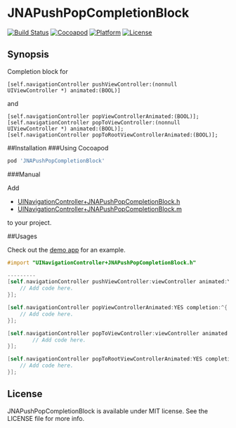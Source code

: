 # JNAPushPopCompletionBlock
[![Build Status](https://travis-ci.org/jawadasif/JNAPushPopCompletionBlock.svg?branch=master)](https://travis-ci.org/jawadasif/JNAPushPopCompletionBlock)
[![Cocoapod](https://img.shields.io/badge/pod-0.0.1-green.svg)](https://cocoapods.org/?q=JNAPushPopCompletionBlock)
[![Platform](https://img.shields.io/badge/platform-ios-green.svg)](https://en.wikipedia.org/wiki/IOS)
[![License](https://img.shields.io/github/license/mashape/apistatus.svg)](https://opensource.org/licenses/MIT)
## Synopsis

Completion block for 
```objc
[self.navigationController pushViewController:(nonnull UIViewController *) animated:(BOOL)]
```
and
```objc
[self.navigationController popViewControllerAnimated:(BOOL)];
[self.navigationController popToViewController:(nonnull UIViewController *) animated:(BOOL)];
[self.navigationController popToRootViewControllerAnimated:(BOOL)];
```

##Installation
###Using Cocoapod
```ruby
pod 'JNAPushPopCompletionBlock'
```

###Manual 

Add 

+ [UINavigationController+JNAPushPopCompletionBlock.h](https://github.com/jawadasif/JNAPushPopCompletionBlock/blob/master/JNAPushPopCompletionBlock_Objective-C/UINavigationController%2BJNAPushPopCompletionBlock.h)
+ [UINavigationController+JNAPushPopCompletionBlock.m](https://github.com/jawadasif/JNAPushPopCompletionBlock/blob/master/JNAPushPopCompletionBlock_Objective-C/UINavigationController%2BJNAPushPopCompletionBlock.m)

to your project.

##Usages

Check out the [demo app](https://github.com/jawadasif/JNAPushPopCompletionBlock/tree/master/DemoProject_Objective-C) for an example.

~~~objective-c
#import "UINavigationController+JNAPushPopCompletionBlock.h"

---------
[self.navigationController pushViewController:viewController animated:YES completion:^{
    // Add code here.
}];

[self.navigationController popViewControllerAnimated:YES completion:^{
    // Add code here.
}];

[self.navigationController popToViewController:viewController animated:YES completion:^{
        // Add code here.
}];

[self.navigationController popToRootViewControllerAnimated:YES completion:^{
    // Add code here.
}];
~~~

License
---
JNAPushPopCompletionBlock is available under MIT license. See the LICENSE file for more info.